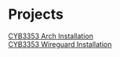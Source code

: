 # Projects
[CYB3353 Arch Installation](CYB3353-Arch-Installation.md)\
[CYB3353 Wireguard Installation](CYB3353-Wireguard-Installation.md)
